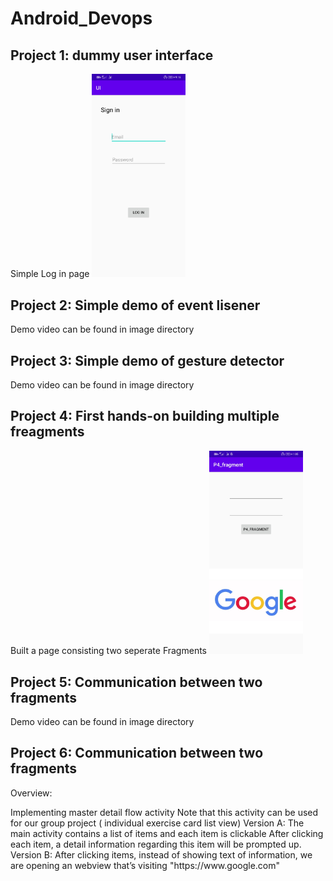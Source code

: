 # Android_Devops
<h2>Project 1: dummy user interface</h2>
Simple Log in page
<img src='https://github.com/jeff024/Android_Devops/blob/master/images/Project1_screenshot.jpg' width="150">

<h2>Project 2: Simple demo of event lisener</h2>
Demo video can be found in image directory

<h2>Project 3: Simple demo of gesture detector</h2>
Demo video can be found in image directory

<h2>Project 4: First hands-on building multiple freagments</h2>
Built a page consisting two seperate Fragments
<img src='https://github.com/jeff024/Android_Devops/blob/master/images/Project4_fragment_screenshot.jpg' width="150">

<h2>Project 5: Communication between two fragments</h2>
Demo video can be found in image directory

<h2>Project 6: Communication between two fragments</h2>
<p>Overview:</p> 
Implementing master detail flow activity 
Note that this activity can be used for our group project ( individual exercise card list view) 
Version A: 
The main activity contains a list of items and each item is clickable 
After clicking each item, a detail information regarding this item will be prompted up. 
Version B: 
After clicking items, instead of showing text of information, we are opening an webview that’s visiting "https://www.google.com"
